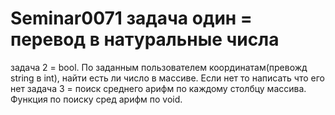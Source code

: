 # Seminar0071 задача один = перевод в натуральные числа
задача 2 = bool. По заданным пользователем координатам(превожд string в int), найти есть ли число в массиве. Если нет то написать что его нет
задача 3 = поиск среднего арифм по каждому столбцу массива. Функция по поиску сред арифм по void.
